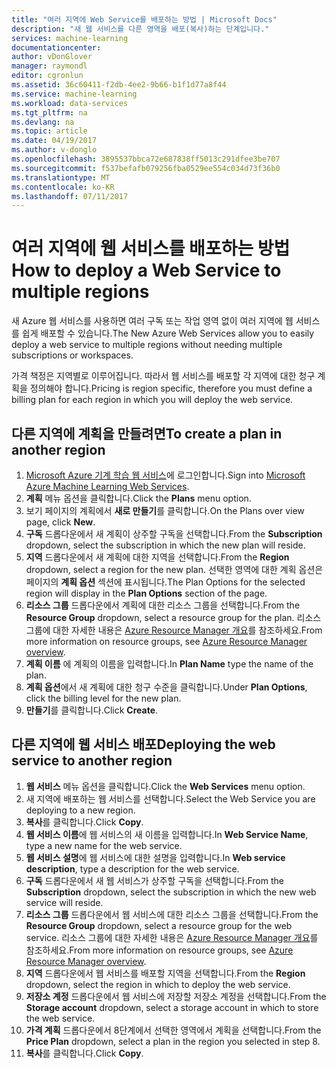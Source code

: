 ```yaml
---
title: "여러 지역에 Web Service를 배포하는 방법 | Microsoft Docs"
description: "새 웹 서비스를 다른 영역을 배포(복사)하는 단계입니다."
services: machine-learning
documentationcenter: 
author: vDonGlover
manager: raymondl
editor: cgronlun
ms.assetid: 36c60411-f2db-4ee2-9b66-b1f1d77a8f44
ms.service: machine-learning
ms.workload: data-services
ms.tgt_pltfrm: na
ms.devlang: na
ms.topic: article
ms.date: 04/19/2017
ms.author: v-donglo
ms.openlocfilehash: 3895537bbca72e687838ff5013c291dfee3be707
ms.sourcegitcommit: f537befafb079256fba0529ee554c034d73f36b0
ms.translationtype: MT
ms.contentlocale: ko-KR
ms.lasthandoff: 07/11/2017
---
```

# <a name="how-to-deploy-a-web-service-to-multiple-regions"></a><span data-ttu-id="2887e-103">여러 지역에 웹 서비스를 배포하는 방법</span><span class="sxs-lookup"><span data-stu-id="2887e-103">How to deploy a Web Service to multiple regions</span></span>
<span data-ttu-id="2887e-104">새 Azure 웹 서비스를 사용하면 여러 구독 또는 작업 영역 없이 여러 지역에 웹 서비스를 쉽게 배포할 수 있습니다.</span><span class="sxs-lookup"><span data-stu-id="2887e-104">The New Azure Web Services allow you to easily deploy a web service to multiple regions without needing multiple subscriptions or workspaces.</span></span> 

<span data-ttu-id="2887e-105">가격 책정은 지역별로 이루어집니다. 따라서 웹 서비스를 배포할 각 지역에 대한 청구 계획을 정의해야 합니다.</span><span class="sxs-lookup"><span data-stu-id="2887e-105">Pricing is region specific, therefore you must define a billing plan for each region in which you will deploy the web service.</span></span>

## <a name="to-create-a-plan-in-another-region"></a><span data-ttu-id="2887e-106">다른 지역에 계획을 만들려면</span><span class="sxs-lookup"><span data-stu-id="2887e-106">To create a plan in another region</span></span>
1. <span data-ttu-id="2887e-107">[Microsoft Azure 기계 학습 웹 서비스](https://services.azureml.net/)에 로그인합니다.</span><span class="sxs-lookup"><span data-stu-id="2887e-107">Sign into [Microsoft Azure Machine Learning Web Services](https://services.azureml.net/).</span></span>
2. <span data-ttu-id="2887e-108">**계획** 메뉴 옵션을 클릭합니다.</span><span class="sxs-lookup"><span data-stu-id="2887e-108">Click the **Plans** menu option.</span></span>
3. <span data-ttu-id="2887e-109">보기 페이지의 계획에서 **새로 만들기**를 클릭합니다.</span><span class="sxs-lookup"><span data-stu-id="2887e-109">On the Plans over view page, click **New**.</span></span>
4. <span data-ttu-id="2887e-110">**구독** 드롭다운에서 새 계획이 상주할 구독을 선택합니다.</span><span class="sxs-lookup"><span data-stu-id="2887e-110">From the **Subscription** dropdown, select the subscription in which the new plan will reside.</span></span>
5. <span data-ttu-id="2887e-111">**지역** 드롭다운에서 새 계획에 대한 지역을 선택합니다.</span><span class="sxs-lookup"><span data-stu-id="2887e-111">From the **Region** dropdown, select a region for the new plan.</span></span> <span data-ttu-id="2887e-112">선택한 영역에 대한 계획 옵션은 페이지의 **계획 옵션** 섹션에 표시됩니다.</span><span class="sxs-lookup"><span data-stu-id="2887e-112">The Plan Options for the selected region will display in the **Plan Options** section of the page.</span></span>
6. <span data-ttu-id="2887e-113">**리소스 그룹** 드롭다운에서 계획에 대한 리소스 그룹을 선택합니다.</span><span class="sxs-lookup"><span data-stu-id="2887e-113">From the **Resource Group** dropdown, select a resource group for the plan.</span></span> <span data-ttu-id="2887e-114">리소스 그룹에 대한 자세한 내용은 [Azure Resource Manager 개요](../azure-resource-manager/resource-group-overview.md)를 참조하세요.</span><span class="sxs-lookup"><span data-stu-id="2887e-114">From more information on resource groups, see [Azure Resource Manager overview](../azure-resource-manager/resource-group-overview.md).</span></span>
7. <span data-ttu-id="2887e-115">**계획 이름** 에 계획의 이름을 입력합니다.</span><span class="sxs-lookup"><span data-stu-id="2887e-115">In **Plan Name** type the name of the plan.</span></span>
8. <span data-ttu-id="2887e-116">**계획 옵션**에서 새 계획에 대한 청구 수준을 클릭합니다.</span><span class="sxs-lookup"><span data-stu-id="2887e-116">Under **Plan Options**, click the billing level for the new plan.</span></span>
9. <span data-ttu-id="2887e-117">**만들기**를 클릭합니다.</span><span class="sxs-lookup"><span data-stu-id="2887e-117">Click **Create**.</span></span>

## <a name="deploying-the-web-service-to-another-region"></a><span data-ttu-id="2887e-118">다른 지역에 웹 서비스 배포</span><span class="sxs-lookup"><span data-stu-id="2887e-118">Deploying the web service to another region</span></span>
1. <span data-ttu-id="2887e-119">**웹 서비스** 메뉴 옵션을 클릭합니다.</span><span class="sxs-lookup"><span data-stu-id="2887e-119">Click the **Web Services** menu option.</span></span>
2. <span data-ttu-id="2887e-120">새 지역에 배포하는 웹 서비스를 선택합니다.</span><span class="sxs-lookup"><span data-stu-id="2887e-120">Select the Web Service you are deploying to a new region.</span></span>
3. <span data-ttu-id="2887e-121">**복사**를 클릭합니다.</span><span class="sxs-lookup"><span data-stu-id="2887e-121">Click **Copy**.</span></span>
4. <span data-ttu-id="2887e-122">**웹 서비스 이름**에 웹 서비스의 새 이름을 입력합니다.</span><span class="sxs-lookup"><span data-stu-id="2887e-122">In **Web Service Name**, type a new name for the web service.</span></span>
5. <span data-ttu-id="2887e-123">**웹 서비스 설명**에 웹 서비스에 대한 설명을 입력합니다.</span><span class="sxs-lookup"><span data-stu-id="2887e-123">In **Web service description**, type a description for the web service.</span></span>
6. <span data-ttu-id="2887e-124">**구독** 드롭다운에서 새 웹 서비스가 상주할 구독을 선택합니다.</span><span class="sxs-lookup"><span data-stu-id="2887e-124">From the **Subscription** dropdown, select the subscription in which the new web service will reside.</span></span>
7. <span data-ttu-id="2887e-125">**리소스 그룹** 드롭다운에서 웹 서비스에 대한 리소스 그룹을 선택합니다.</span><span class="sxs-lookup"><span data-stu-id="2887e-125">From the **Resource Group** dropdown, select a resource group for the web service.</span></span> <span data-ttu-id="2887e-126">리소스 그룹에 대한 자세한 내용은 [Azure Resource Manager 개요](../azure-resource-manager/resource-group-overview.md)를 참조하세요.</span><span class="sxs-lookup"><span data-stu-id="2887e-126">From more information on resource groups, see [Azure Resource Manager overview](../azure-resource-manager/resource-group-overview.md).</span></span>
8. <span data-ttu-id="2887e-127">**지역** 드롭다운에서 웹 서비스를 배포할 지역을 선택합니다.</span><span class="sxs-lookup"><span data-stu-id="2887e-127">From the **Region** dropdown, select the region in which to deploy the web service.</span></span>
9. <span data-ttu-id="2887e-128">**저장소 계정** 드롭다운에서 웹 서비스에 저장할 저장소 계정을 선택합니다.</span><span class="sxs-lookup"><span data-stu-id="2887e-128">From the **Storage account** dropdown, select a storage account in which to store the web service.</span></span>
10. <span data-ttu-id="2887e-129">**가격 계획** 드롭다운에서 8단계에서 선택한 영역에서 계획을 선택합니다.</span><span class="sxs-lookup"><span data-stu-id="2887e-129">From the **Price Plan** dropdown, select a plan in the region you selected in step 8.</span></span>
11. <span data-ttu-id="2887e-130">**복사**를 클릭합니다.</span><span class="sxs-lookup"><span data-stu-id="2887e-130">Click **Copy**.</span></span>

